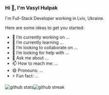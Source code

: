 ### Hi 👋, I'm Vasyl Hulpak

I'm Full-Stack Developer working in Lviv, Ukraine.


Here are some ideas to get you started:

- 🔭 I’m currently working on ...
- 🌱 I’m currently learning ...
- 👯 I’m looking to collaborate on ...
- 🤔 I’m looking for help with ...
- 💬 Ask me about ...
- 📫 How to reach me: ...
- 😄 Pronouns: ...
- ⚡ Fun fact: ...


<div style="display: flex;">
  <img class="output" src="https://github-readme-stats.vercel.app/api?username=vasylhulpak&amp;theme=vue-dark&amp;show_icons=true&amp;hide_border=true&amp;count_private=true" alt="github stats">
  <img class="output" src="https://github-readme-streak-stats.herokuapp.com/?user=vasylhulpak&amp;theme=vue-dark&amp;hide_border=true" alt="github streak">
</div>
